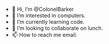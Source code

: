 - 👋 Hi, I’m @ColonelBarker
- 👀 I’m interested in computers.
- 🌱 I’m currently learning code.
- 💞️ I’m looking to collaborate on lunch.
- 📫 How to reach me email.

<!---
ColonelBarker/ColonelBarker is a ✨ special ✨ repository because its `README.md` (this file) appears on your GitHub profile.
You can click the Preview link to take a look at your changes.
--->

